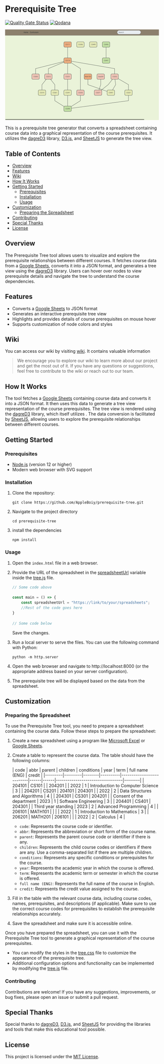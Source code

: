 # Prerequisite Tree

[![Quality Gate Status](https://sonarcloud.io/api/project_badges/measure?project=AppleBoiy_prerequisite-tree&metric=alert_status)](https://sonarcloud.io/summary/new_code?id=AppleBoiy_prerequisite-tree) [![Qodana](https://github.com/AppleBoiy/prerequisite-tree/actions/workflows/code_quality.yml/badge.svg)](https://github.com/AppleBoiy/prerequisite-tree/actions/workflows/code_quality.yml)

![screen shot]

This is a prerequisite tree generator that converts a spreadsheet containing course data into a graphical representation
of the course prerequisites. It utilizes the [dagreD3] library, [D3.js], and [SheetJS] to generate the tree view.

## Table of Contents

- [Overview](#overview)
- [Features](#features)
- [Wiki](#wiki)
- [How It Works](#how-it-works)
- [Getting Started](#getting-started)
    - [Prerequisites](#prerequisites)
    - [Installation](#installation)
    - [Usage](#usage)
- [Customization](#customization)
    - [Preparing the Spreadsheet](#preparing-the-spreadsheet)
- [Contributing](#contributing)
- [Special Thanks](#special-thanks)
- [License](#license)

## Overview

The Prerequisite Tree tool allows users to visualize and explore the prerequisite relationships between different
courses. It fetches course data from a [Google Sheets], converts it into a JSON format, and generates a tree view
using the [dagreD3] library. Users can hover over nodes to view prerequisite details and navigate the tree to understand
the course dependencies.

## Features

- Converts a [Google Sheets] to JSON format
- Generates an interactive prerequisite tree view
- Highlights and provides details of course prerequisites on mouse hover
- Supports customization of node colors and styles

## Wiki

You can access our wiki by visiting [wiki](https://cmu.to/cs-prereq-notion). It contains valuable information

> We encourage you to explore our wiki to learn more about our project and get the most out of it. If you have any
> questions or suggestions, feel free to contribute to the wiki or reach out to our team.

## How It Works

The tool fetches a [Google Sheets] containing course data and converts it into a JSON format. It then uses this data
to generate a tree view representation of the course prerequisites. The tree view is rendered using the [dagreD3]
library, which itself utilizes . The data conversion is facilitated by [SheetJS], allowing users to explore the
prerequisite relationships between different courses.

<a name="guidelines"></a>

## Getting Started

### Prerequisites

- [Node.js] (version 12 or higher)
- Modern web browser with SVG support

### Installation

1. Clone the repository:
   ```shell
   git clone https://github.com/AppleBoiy/prerequisite-tree.git
    ```

2. Navigate to the project directory
    ```shell
    cd prerequisite-tree
    ```

3. install the dependencies
    ```shell
    npm install
    ```

### Usage

1. Open the `index.html` file in a web browser.
2. Provide the URL of the spreadsheet in
   the [spreadsheetUrl](docs/js/tree.js#L6) variable inside
   the [tree.js] file.
   ```javascript {.line-numbers}
   // Some code above

   const main = () => {
       const spreadsheetUrl = "https://link/to/your/spreadsheets";
       //Rest of the code goes here
   }
   
   // Some code below
   ```
   Save the changes.

3. Run a local server to serve the files. You can use the following command with Python:
    ```shell
   python -m http.server
    ```
4. Open the web browser and navigate to http://localhost:8000 (or the appropriate address based on your server
   configuration).
5. The prerequisite tree will be displayed based on the data from the spreadsheet.

## Customization

### Preparing the Spreadsheet

To use the Prerequisite Tree tool, you need to prepare a spreadsheet containing the course data. Follow these steps to
prepare the spreadsheet:

1. Create a new spreadsheet using a program like [Microsoft Excel] or [Google Sheets].
2. Create a table to represent the course data. The table should have the following columns:

   | code    | abbr    | parent | children | conditions                | year | term | full name (ENG)                  | credit |
                  |---------|---------|--------|----------|---------------------------|------|------|----------------------------------|--------|
   | 204101  | CS101   |        | 204201   |                           | 2022 | 1    | Introduction to Computer Science | 3      |
   | 204201  | CS201   | 204101 | 204301   |                           | 2022 | 2    | Data Structures and Algorithms   | 4      |
   | 204301  | CS301   | 204201 |          | Consent of the department | 2023 | 1    | Software Engineering             | 3      |
   | 204401  | CS401   | 204301 |          | Third year standing       | 2023 | 2    | Advanced Programming             | 4      |
   | 206101  | MATH101 |        |          |                           | 2022 | 1    | Introduction to Mathematics      | 3      |
   | 206201  | MATH201 | 206101 |          |                           | 2022 | 2    | Calculus                         | 4      |

    - `code`: Represents the course code or identifier.
    - `abbr`: Represents the abbreviation or short form of the course name.
    - `parent`: Represents the parent course code or identifier if there is any.
    - `children`: Represents the child course codes or identifiers if there are any. Use a comma-separated list if there
      are multiple children.
    - `conditions`: Represents any specific conditions or prerequisites for the course.
    - `year`: Represents the academic year in which the course is offered.
    - `term`: Represents the academic term or semester in which the course is offered.
    - `full name (ENG)`: Represents the full name of the course in English.
    - `credit`: Represents the credit value assigned to the course.

3. Fill in the table with the relevant course data, including course codes, names, prerequisites, and descriptions (if
   applicable). Make sure to use the correct course codes for prerequisites to establish the prerequisite relationships
   accurately.
4. Save the spreadsheet and make sure it is accessible online.

Once you have prepared the spreadsheet, you can use it with the Prerequisite Tree tool to generate a graphical
representation of the course prerequisites.

* You can modify the styles in the [tree.css] file to customize the appearance of the prerequisite tree.
* Additional configuration options and functionality can be implemented by modifying the [tree.js] file.

### Contributing

Contributions are welcome! If you have any suggestions, improvements, or bug fixes, please open an issue or submit a
pull request.

## Special Thanks

Special thanks to [dagreD3], [D3.js], and [SheetJS] for providing the libraries and tools that make this educational
tool possible.

## License

This project is licensed under the [MIT License](LICENSE).


[dagreD3]: https://github.com/dagrejs/dagre-d3

[D3.js]: https://d3js.org

[SheetJS]: https://sheetjs.com

[Node.js]: https://nodejs.org/en

[Google Sheets]: https://docs.google.com/spreadsheets

[Microsoft Excel]: https://www.microsoft.com/en-us/microsoft-365/excel

[tree.js]: ./docs/js/tree.js

[tree.css]: ./docs/css/tree.css

[screen shot]: ./docs/img/tree_view_screenshot.png

